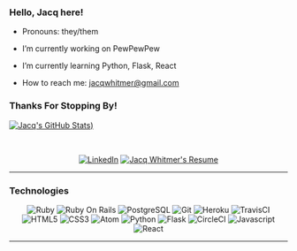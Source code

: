 ### Hello, Jacq here!

- Pronouns: they/them

- I’m currently working on PewPewPew

- I’m currently learning Python, Flask, React

- How to reach me: jacqwhitmer@gmail.com

### Thanks For Stopping By!


[![Jacq's GitHub Stats](https://github-readme-stats.vercel.app/api?username=jrwhitmer&show_icons=true&theme=dracula))](https://github.com/jrwhitmer/github-readme-stats)

<br>
<p align="center">
  <a href="https://www.linkedin.com/in/jacqwhitmer/"><img alt="LinkedIn" src="https://img.shields.io/badge/view%20my-linkedin-black?style=for-the-badge"/></a>
  <a href="https://user-images.githubusercontent.com/78382113/147587363-1fcee7a9-8cba-42cf-a558-604337012458.png"><img alt="Jacq Whitmer's Resume" src="https://img.shields.io/badge/view%20my-resume-black?style=for-the-badge"/></a>
</p> 

<hr>

### Technologies  

<p align="center">
  <img alt="Ruby" src="https://img.shields.io/badge/Ruby-flat--square?logo=ruby&style=for-the-badge&color=black"/>
  <img alt="Ruby On Rails" src="https://img.shields.io/badge/RubyOnRails-flat--square?logo=ruby-on-rails&style=for-the-badge&color=black"/>
  <img alt="PostgreSQL" src ="https://img.shields.io/badge/Postgres-flat--square?logo=postgres&style=for-the-badge&color=black"/>
  <img alt="Git" src="https://img.shields.io/badge/Git-flat--square?logo=git&style=for-the-badge&color=black"/>
  <img alt="Heroku" src="https://img.shields.io/badge/Heroku-flat--square?logo=heroku&style=for-the-badge&color=black"/>
  <img alt="TravisCI" src="https://img.shields.io/badge/TravisCI-flat--square?logo=travisci&style=for-the-badge&color=black"/>
  <img alt="HTML5" src="https://img.shields.io/badge/HTML5-flat--square?logo=html5&style=for-the-badge&color=black"/>
  <img alt="CSS3" src="https://img.shields.io/badge/CSS3-flat--square?logo=css3&style=for-the-badge&color=black"/>
  <img alt="Atom" src="https://img.shields.io/badge/Atom-flat--square?logo=atom&style=for-the-badge&color=black"/>
  <img alt="Python" src="https://img.shields.io/badge/Python-flat--square?logo=python&style=for-the-badge&color=black"/>
  <img alt="Flask" src="https://img.shields.io/badge/Flask-flat--square?logo=flask&style=for-the-badge&color=black"/>
  <img alt="CircleCI" src="https://img.shields.io/badge/CircleCI-flat--square?logo=circleci&style=for-the-badge&color=black"/>
  <img alt="Javascript" src="https://img.shields.io/badge/Javascript-flat--square?logo=javascript&style=for-the-badge&color=black"/>
  <img alt="React" src="https://img.shields.io/badge/React-flat--square?logo=react&style=for-the-badge&color=black"/>
</p>

<hr>
